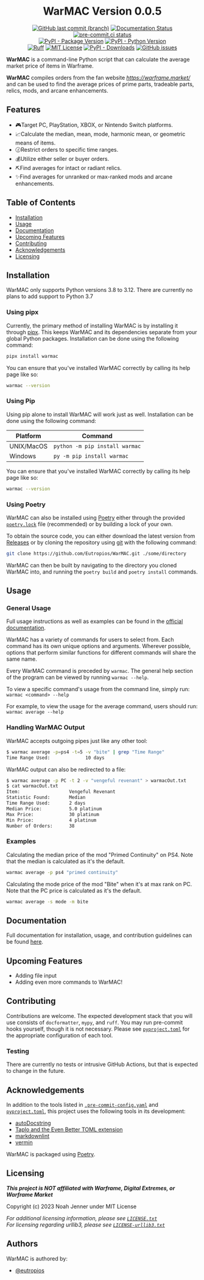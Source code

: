 <div align="center">

# WarMAC Version 0.0.5

[![GitHub last commit (branch)](https://img.shields.io/github/last-commit/Eutropios/WarMAC/main)](https://github.com/Eutropios/WarMAC/commits/main/)
[![Documentation Status](https://readthedocs.org/projects/warmac/badge/?version=latest)](https://warmac.readthedocs.io/en/latest/?badge=latest)
[![pre-commit.ci status](https://results.pre-commit.ci/badge/github/Eutropios/WarMAC/main.svg)](https://results.pre-commit.ci/latest/github/Eutropios/WarMAC/main)\
[![PyPI - Package Version](https://img.shields.io/pypi/v/warmac)](https://pypi.org/project/warmac/)
[![PyPI - Python Version](https://img.shields.io/pypi/pyversions/warmac)](https://pypi.org/project/warmac/)\
[![Ruff](https://img.shields.io/endpoint?url=https://raw.githubusercontent.com/astral-sh/ruff/main/assets/badge/v2.json)](https://github.com/astral-sh/ruff)
[![MIT License](https://img.shields.io/github/license/Eutropios/WarMAC)](https://github.com/Eutropios/WarMAC)
[![PyPI - Downloads](https://img.shields.io/pypi/dw/warmac)](https://pypi.org/project/warmac/)
[![GitHub issues](https://img.shields.io/github/issues/Eutropios/WarMAC)](https://github.com/Eutropios/WarMAC/issues)

</div>

**WarMAC** is a command-line Python script that can calculate the average market
price of items in Warframe.

**WarMAC** compiles orders from the fan website *<https://warframe.market/>* and
can be used to find the average prices of prime parts, tradeable parts, relics,
mods, and arcane enhancements.

## Features

- 🎮Target PC, PlayStation, XBOX, or Nintendo Switch platforms.
- 📈Calculate the median, mean, mode, harmonic mean, or geometric means of items.
- 🕜Restrict orders to specific time ranges.
- 💰Utilize either seller or buyer orders.
- ⛏️Find averages for intact or radiant relics.
- ✨Find averages for unranked or max-ranked mods and arcane enhancements.

## Table of Contents

- [Installation](#installation)
- [Usage](#usage)
- [Documentation](#documentation)
- [Upcoming Features](#upcoming-features)
- [Contributing](#contributing)
- [Acknowledgements](#acknowledgements)
- [Licensing](#licensing)

## Installation<a id="installation"></a> <!--This ensures PyPI compatibility-->

WarMAC only supports Python versions 3.8 to 3.12. There are currently no plans
to add support to Python 3.7

### Using pipx

Currently, the primary method of installing WarMAC is by installing it through [pipx](https://pypa.github.io/pipx/).
This keeps WarMAC and its dependencies separate from your global Python
packages. Installation can be done using the following command:

```bash
pipx install warmac
```

You can ensure that you've installed WarMAC correctly by calling its help page
like so:

```bash
warmac --version
```

### Using Pip

Using pip alone to install WarMAC will work just as well. Installation can be
done using the following command:

| Platform | Command |
|---|---|
| UNIX/MacOS | `python -m pip install warmac` |
| Windows | `py -m pip install warmac` |

You can ensure that you've installed WarMAC correctly by calling its help page
like so:

```bash
warmac --version
```

### Using Poetry

WarMAC can also be installed using [Poetry](https://python-poetry.org/) either
through the provided [`poetry.lock`](https://github.com/Eutropios/WarMAC/blob/main/poetry.lock)
file (recommended) or by building a lock of your own.

To obtain the source code, you can either download the latest version from [Releases](https://github.com/Eutropios/WarMAC/releases)
or by cloning the repository using [git](https://git-scm.com/downloads) with the
following command:

```bash
git clone https://github.com/Eutropios/WarMAC.git ./some/directory
```

WarMAC can then be built by navigating to the directory you cloned WarMAC into,
and running the `poetry build` and `poetry install` commands.

## Usage<a id="usage"></a>

### General Usage

Full usage instructions as well as examples can be found in the [official documentation](https://warmac.readthedocs.io/en/).

WarMAC has a variety of commands for users to select from. Each command has its
own unique options and arguments. Wherever possible, options that perform
similar functions for different commands will share the same name.

Every WarMAC command is preceded by `warmac`. The general help section of the
program can be viewed by running `warmac --help`.

To view a specific command's usage from the command line, simply run:
`warmac <command> --help`

For example, to view the usage for the average command, users should run:
`warmac average --help`

### Handling WarMAC Output

WarMAC accepts outgoing pipes just like any other tool:

```bash
$ warmac average -p=ps4 -t=5 -v "bite" | grep "Time Range"
Time Range Used:             10 days
```

WarMAC output can also be redirected to a file:

```bash
$ warmac average -p PC -t 2 -v "vengeful revenant" > warmacOut.txt
$ cat warmacOut.txt
Item:                  Vengeful Revenant
Statistic Found:       Median
Time Range Used:       2 days
Median Price:          5.0 platinum
Max Price:             30 platinum
Min Price:             4 platinum
Number of Orders:      38
```

### Examples

Calculating the median price of the mod "Primed Continuity" on PS4. Note that
the median is calculated as it's the default.

```bash
warmac average -p ps4 "primed continuity"
```

Calculating the mode price of the mod "Bite" when it's at max rank on PC. Note
that the PC price is calculated as it's the default.

```bash
warmac average -s mode -m bite
```

## Documentation<a id="documentation"></a>

Full documentation for installation, usage, and contribution guidelines can be
found [here](https://warmac.readthedocs.io/en/).

## Upcoming Features<a id="upcoming-features"></a>

- Adding file input
- Adding even more commands to WarMAC!

## Contributing<a id="contributing"></a>

Contributions are welcome. The expected development stack that you will use
consists of `docformatter`, `mypy`, and `ruff`. You may run pre-commit hooks
yourself, though it is not necessary. Please see [`pyproject.toml`](https://github.com/Eutropios/WarMAC/blob/main/pyproject.toml)
for the appropriate configuration of each tool.

### Testing

There are currently no tests or intrusive GitHub Actions, but that is expected
to change in the future.

## Acknowledgements<a id="acknowledgements"></a>

In addition to the tools listed in [`.pre-commit-config.yaml`](https://github.com/Eutropios/WarMAC/blob/main/.pre-commit-config.yaml)
and [`pyproject.toml`](https://github.com/Eutropios/WarMAC/blob/main/pyproject.toml),
this project uses the following tools in its development:

- [autoDocstring](https://github.com/NilsJPWerner/autoDocstring)
- [Taplo and the Even Better TOML extension](https://github.com/tamasfe/taplo)
- [markdownlint](https://github.com/DavidAnson/vscode-markdownlint)
- [vermin](https://github.com/netromdk/vermin)

WarMAC is packaged using [Poetry](https://github.com/python-poetry/poetry).

## Licensing<a id="licensing"></a>

***This project is NOT affiliated with Warframe, Digital Extremes, or Warframe Market***

Copyright (c) 2023 Noah Jenner under MIT License

*For additional licensing information, please see [`LICENSE.txt`](https://github.com/Eutropios/WarMAC/blob/main/LICENSE.txt)*\
*For licensing regarding urllib3, please see [`LICENSE-urllib3.txt`](https://github.com/Eutropios/WarMAC/blob/main/LICENSE-urllib3.txt)*

## Authors

WarMAC is authored by:

- [@eutropios](https://www.github.com/Eutropios)
